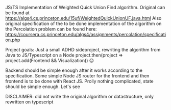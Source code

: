 JS/TS Implementation of Weighted Quick Union Find algorithm.
Original can be found at https://algs4.cs.princeton.edu/15uf/WeightedQuickUnionUF.java.html
Also original specification of the to be done implementation of the algorithm on the Percolation problem can be found here: https://coursera.cs.princeton.edu/algs4/assignments/percolation/specification.php

Project goals: Just a small ADHD sideproject, rewriting the algorithm from Java to JS/Typescript on a Node project.then(project => project.add(Frontend && Visualization)) :wink:

Backend should be simple enough after it works according to the specification. Some simple Node JS router for the frontend and then frontend is to be done with React JS. Prolly nothing complicated, state should be simple enough. Let's see

DISCLAIMER: did not write the original algorithm or datastructure, only rewritten on typescript
